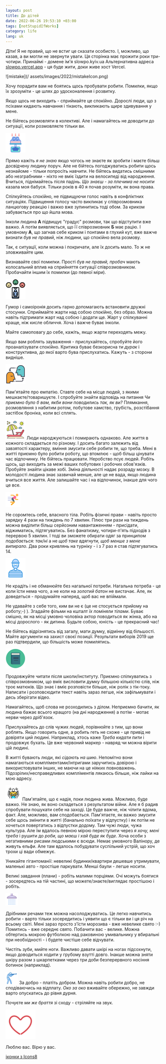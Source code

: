 ```yaml
---
layout: post
title: До дітей
date: 2022-06-26 19:53:10 +03:00
tags: [notStupidIfWorks]
category: life
lang: uk
---
```


Діти! 
Я не правий, що не встиг це сказати особисто.
І, можливо, що казав, а ви могли не звернути уваги.
Ця сторінка має прожити роки три-чотири.
Принаймі - домене ім'я slowpo.kyiv.ua
Альтернативна адреса [slowpo.vercel.app](https://slowpo.vercel.app) - ця буде жити, доки живе хост Vercel.

![mistake](/ assets/images/2022/mistakeIcon.png)

Хочу порадити вам не боятись щось пробувати робити. 
Помилки, якщо їх зрозуміти - це шлях до удосконалення і розвитку.

Якщо щось не виходить - сприймайте це спокійно.
Дорослі люди, що з псіхами кидають навчання і тікають, викликають щире здивування у мене.

Не бійтесь розмовляти в колективі.
Але і намагайтесь не доводити до ситуації, коли розмовляєте тільки ви.

![study](/assets/images/2022/studyIcon.png)

Прямо кажіть _я не знаю_ якщо чогось не знаєте як зробити і маєте більш досвідчену людину поруч.
Але не бійтесь погоджуватись робити щось незнайоме - тільки попросіть навчити.
Не бійтесь видатись смішними або незграбними - ніхто не вміє їздити на велосипеді від народження.
Вчиться, піднімайтесь після падінь.
_Що знаєш - за плечима не носити_ казала моя бабуся.
Тільки років в 40 я почав розуміти, як вона права.

Спілкуйтесь спокійно, не підвищуючи голос навіть в конфліктних ситуаціях.
Підвищення голосу часто викликає у співрозмовника ланцюгову реакцію і важко вже зупинитись тоді обом. 
За криком забувається про що йшла мова.

Інколи людина **А** підвищує "градус" розмови, так що відступити вже важко. 
А потім виявляється, що її співрозмовник **Б** має рацію. 
І умовному **А**, що загнав себе криком і понтами в глухий кут, вже важче визнати _був не правий_, ніж людини, що спокійно вела розмову.

Так, є ситуації, коли можна і покричати, але їх досить мало.
То ж не зловживайте цим.

Визнавайте свої помилки.
Прості  _був не правий, пробач_ мають колосальний вплив на сприйняття ситуації співрозмовником.
Пробачайти іншим їх помилки (до певної міри).

![mood](/assets/images/2022/moodIcon.png)

Гумор і самоіронія досить гарно допомагають встановити дружні стосунки.
Сприймайте жарти над собою спокійно, без образ. 
Можна навіть підтримати жарт над собою і додати ще.
Жарт у спілкуванні краще, ніж кисле обличчя.
Хоча і важче буває інколи.

Майте самоповагу до себе, кажіть, якщо жарти переходять межу.

Якщо вам роблять зауваження - прислухайтесь, спробуйте його проаналізувати спокійно.
Критика буває безкорисна _ти дурак_ і конструктивна, до якої варто бува прислухатись.
Кажуть - з сторони видніше.

![empathy](/assets/images/2022/empathyIcon.png)

Пам'ятайте про емпатію. 
Ставте себе на місце людей, з якими мешкаєте/товаришуєте. 
І спробуйте знайти відповідь на питання _Чи приємно було б вам, якби вони поводились так, як ви?_
Плямкання, розмовляння з набитим ротом, побутове хамство, грубість, розстібання застібок броніка, коли всі сплять.

![vacation](/assets/images/2022/vacationIcon.png)
Люди народжуються і помирають однаково.
Але життя в кожного складається по різному.
І досить багато залежить від завзятості характеру, вміння змусити себе робити те, що треба.
Мені в житті приємно було робити роботу, що втомлює - щоб більш цінувати час відпочинку.
Не бійтесь працювати. 
Неробство псує людей.
Робіть щось, що виходить за межі ваших побутових і робочих обов'язків.
Пробуйте знайти цікаве хобі.
Зміна діяльності надає розраду мозку.
В молодості людина знає зазвичай менше, але це не вада, якщо людина вчиться все життя.
Але залишайте час і на відпочинок, інакше для чого це все.

![exercise](/assets/images/2022/exerciseIcon.png)

Не соромтесь себе, власного тіла.
Робіть фізичні прави - навіть просто зарядку 4 рази на тиждень по 7 хвилин. 
Плюс три рази на тиждень можна виділити більш серйозним навантаженням - присідати, віджиматись, підтягуватись.
Без фанатизму, чотири-п'ять підходів з перервою 5 хвилин.
І тоді ви зможете обирати одяг за принципом _подобається: так/ні_ а не _щоб таке вдягнути, щоб менше з мене випирало_.
Два роки кривлянь на турніку - і з 7 раз я став підтягуватись 14.

![thief](/assets/images/2022/thiefIcon.png)

Не крадіть і не обманюйте без нагальної потреби.
Нагальна потреба - це коли їсти нема чого, а не коли на _золотий батон_ не вистачає.
Але, як доведеться - продумайте наперед, щоб вас не впіймали.

Не удавайте з себе того, ким ви не є (це не стосується прийому на роботу;-) ).
Згадайте фільми на кшталт _їх поміняли тілами_. 
Буває смішно, як на місці умовно чоловіка актор поводиться як жінка, або на місці дорослого - як дитина.
Будьте собою, юність - це прекрасний час!

Не бійтесь відрізнятись від загалу, мати думку, відмінну від більшості.
Майте аргументи на захист своєї позиції.
Результати виборів 2019 ще раз підтвердили, що більшість може помилятись.

![book](/assets/images/2022/bookIcon.png)

Продовжуйте читати після школи/інституту. 
Приємно спілкуватись з співрозмовником, що вміє висловити думку більшою кількістю слів, ніж троє матюків.
Що знає і вміє розповісти більше, ніж ролік з тік-току.
Написати і розповсюдити текст навіть зараз легше, ніж зафільмувати і десь зберігати відео.

Намагайтесь, щоб слова не розходились з ділом.
Неприємно бачити, як людина бажає всього кращого (на дні народження) а потім - мотає нерви через дріб'язок.

Прислухайтесь до слів чужих людей, порівнюйте з тим, що вони роблять. 
Якщо говорить одне, а робить геть не схоже - це привід не довіряти ций людині.
Наприклад, хтось каже _Треба кидати пити_ і продовжує бухать.
Це вже червоний маркер - навряд чи можна вірити цій людині.

В житті бувають люди, які _сідають на шию_.
Непомітно вони намагаються компліментами/інтригами заручитись довірою і використовувати інших, не маючи на це ніяких повноважень.
Підозрілих/несправедливих компліментів лякаюсь більше, ніж лайки на мою адресу.

![hope](/assets/images/2022/hopeIcon.png)
Пам'ятайте, що є надія, поки людина жива.
Можливо, буде важко.
Не знаю, як воно складеться з результатом війни.
Але я б радив спробувати пошукати себе на заході. 
Це буде важче, ніж чілити вдома, факт.
Але, можливо, вам сподобається.
Пам'ятаєте, як важко змусити себе щось змінити в житті (банально поїхати у відпустку) і як потім не хочеться повертатись з відпустки додому.
Там чужі люди, чужа культура.
Але їм вдалось певною мірою переступити через _я хочу, мені треба_ і рушити до _роби, що маєш і хай буде як буде_.
Хоча особи з негативними рисами людськими є всюди. 
Немає умовного Валінору, де живуть ельфи.
Але там вдалось побудувати суспільний устрій, що хоч трохи ці вади обмежує.

Уникайте гігантоманії: невеликі будинки/квартири дешевше утримувати, маленькі авто - простіше паркувати. 
Менші баули - легше носити.

Великі завдання (плани) - робіть малими порціями. 
Очі можуть боятися - зосередтесь на тій частині, що можете/знаєте/виглядає простішою і робіть.

![shower](/assets/images/2022/showerIcon.png)

Дрібними речами теж можна насолоджуватись.
Це легко навчитись робити - варто тільки зосередитись і уявити що є тільки ви і ця річ на всьому світі.
Мені зараз просто з'їсти морозива - вже невелике свято :-)
Помитись - вже середнє свято.
Побачити вас - велике. 
Можна обтертись мокрою футболкою над раковиною умивальнику у вбиральні при необхідності - і будете чистіше себе відчувати.

Чистіть зуби, мийте ноги.
Важливо давати шкірі на ногах підсохнути, якщо доводиться ходити у грубому взутті довго.
Інакше можна зняти шкіру разом з шкарпетками через три доби безперервного носіння ботинок (наприклад).

![shoot](/assets/images/2022/shootIcon.png)
За добро - платіть добром. 
Можна навіть робити добро, не сподіваючись на відплату.
_Око за око_ вживайте обережно, не завжди варто опускатись до рівня дурня.

Почуєте _ми же браття_ зі сходу - стріляйте на звук.

![heart](/assets/images/2022/heartIcon.png)

Люблю вас.
Вірю у вас.

<a target="_blank" href="https://icons8.com">іконки з Icons8</a>